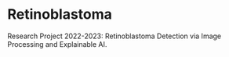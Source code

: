 # Retinoblastoma
Research Project 2022-2023: Retinoblastoma Detection via Image Processing and Explainable AI.
